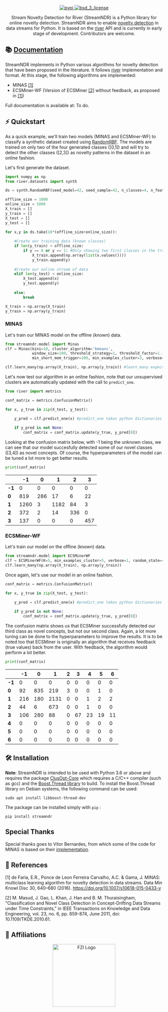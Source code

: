 <p align="center">
<!-- PyPI -->
  <a href="https://pypi.org/project/streamndr/">
    <img src="https://img.shields.io/pypi/v/streamndr.svg?label=release&color=blue&style=flat-square" alt="pypi">
  </a>
  <!-- License -->
  <a href="https://opensource.org/licenses/BSD-3-Clause">
    <img src="https://img.shields.io/badge/License-BSD%203--Clause-blue.svg?style=flat-square" alt="bsd_3_license">
  </a>
</p>
<p align="center">
    Stream Novelty Detection for River (StreamNDR) is a Python library for online novelty detection.
    StreamNDR aims to enable <a href="https://deepai.org/machine-learning-glossary-and-terms/novelty-detection">novelty detection</a> in data streams for Python.
    It is based on the <a href="https://www.riverml.xyz">river</a> API and is currently in early stage of development. Contributors are welcome.
</p>

## 📚 [Documentation]()
StreamNDR implements in Python various algorithms for novelty detection that have been proposed in the literature. It follows <a href="https://www.riverml.xyz">river</a> implementation and format. At this stage, the following algorithms are implemented:
- MINAS [[1]](#1)
- ECSMiner-WF (Version of ECSMiner [[2]](#2) without feedback, as proposed in [[1]](#1))

Full documentation is available at: To do.

## ⚡️ Quickstart

As a quick example, we'll train two models (MINAS and ECSMiner-WF) to classify a synthetic dataset created using [RandomRBF](https://riverml.xyz/dev/api/datasets/synth/RandomRBF/). The models are trained on only two of the four generated classes ([0,1]) and will try to detect the other classes ([2,3]) as novelty patterns in the dataset in an online fashion.

Let's first generate the dataset.
```python
import numpy as np
from river.datasets import synth

ds = synth.RandomRBF(seed_model=42, seed_sample=42, n_classes=4, n_features=5, n_centroids=10)

offline_size = 1000
online_size = 5000
X_train = []
y_train = []
X_test = []
y_test = []

for x,y in ds.take(10*(offline_size+online_size)):
    
    #Create our training data (known classes)
    if len(y_train) < offline_size:
        if y == 0 or y == 1: #Only showing two first classes in the training set
            X_train.append(np.array(list(x.values())))
            y_train.append(y)
    
    #Create our online stream of data
    elif len(y_test) < online_size:
        X_test.append(x)
        y_test.append(y)
        
    else:
        break

X_train = np.array(X_train)
y_train = np.array(y_train)
```


### MINAS
Let's train our MINAS model on the offline (known) data.
```python
from streamndr.model import Minas
clf = Minas(kini=10, cluster_algorithm='kmeans', 
            window_size=100, threshold_strategy=1, threshold_factor=1.1, 
            min_short_mem_trigger=100, min_examples_cluster=3, verbose=1, random_state=42)

clf.learn_many(np.array(X_train), np.array(y_train)) #learn_many expects numpy arrays or pandas dataframes
```

Let's now test our algorithm in an online fashion, note that our unsupervised clusters are automatically updated with the call to ```predict_one```.

```python
from river import metrics

conf_matrix = metrics.ConfusionMatrix()

for x, y_true in zip(X_test, y_test):

    y_pred = clf.predict_one(x) #predict_one takes python dictionaries as per River API
    
    if y_pred is not None:
        conf_matrix = conf_matrix.update(y_true, y_pred[0])
```
Looking at the confusion matrix below, with -1 being the unknown class, we can see that our model succesfully detected some of our novel classes ([3,4]) as novel concepts. Of course, the hyperparameters of the model can be tuned a lot more to get better results.
```python
print(conf_matrix)
```
|        | **-1** | **0** | **1** | **2** | **3** |
|--------|--------|-------|-------|-------|-------|
| **-1** | 0      | 0     | 0     | 0     | 0     |
| **0**  | 819    | 286   | 17    | 6     | 22    |
| **1**  | 1260   | 3     | 1182  | 84    | 3     |
| **2**  | 372    | 2     | 14    | 336   | 0     |
| **3**  | 137    | 0     | 0     | 0     | 457   |

### ECSMiner-WF
Let's train our model on the offline (known) data.

```python
from streamndr.model import ECSMinerWF
clf = ECSMinerWF(K=5, min_examples_cluster=5, verbose=1, random_state=42, ensemble_size=20)
clf.learn_many(np.array(X_train), np.array(y_train))
```
Once again, let's use our model in an online fashion.
```python
conf_matrix = metrics.ConfusionMatrix()

for x, y_true in zip(X_test, y_test):

    y_pred = clf.predict_one(x) #predict_one takes python dictionaries as per River API
    
    if y_pred is not None:
        conf_matrix = conf_matrix.update(y_true, y_pred[0])
```

The confusion matrix shows us that ECSMiner successfully detected our third class as novel concepts, but not our second class. Again, a lot more tuning can be done to the hyperparameters to improve the results. It is to be noted too that ECSMiner is originally an algorithm that receives feedback (true values) back from the user. With feedback, the algorithm would perform a lot better.
```python
print(conf_matrix)
```


|        | **-1** | **0** | **1** | **2** | **3** | **4** | **5** | **6** |
|--------|--------|-------|-------|-------|-------|-------|-------|-------|
| **-1** | 0      | 0     | 0     | 0     | 0     | 0     | 0     | 0     |
| **0**  | 92     | 835   | 219   | 3     | 0     | 0     | 1     | 0     |
| **1**  | 216    | 180   | 2131  | 0     | 0     | 1     | 2     | 2     |
| **2**  | 44     | 6     | 673   | 0     | 0     | 1     | 0     | 0     |
| **3**  | 106    | 280   | 88    | 0     | 67    | 23    | 19    | 11    |
| **4**  | 0      | 0     | 0     | 0     | 0     | 0     | 0     | 0     |
| **5**  | 0      | 0     | 0     | 0     | 0     | 0     | 0     | 0     |
| **6**  | 0      | 0     | 0     | 0     | 0     | 0     | 0     | 0     |

## 🛠 Installation
**Note**: StreamNDR is intended to be used with Python 3.6 or above and requires the package [ClusOpt-Core](https://pypi.org/project/clusopt-core/) which requires a C/C++ compiler (such as gcc) and the [Boost.Thread library](https://robots.uc3m.es/installation-guides/install-boost.html) to build. To install the Boost.Thread library on Debian systems, the following command can be used:

```console
sudo apt install libboost-thread-dev
```

The package can be installed simply with `pip` :
```console
pip install streamndr
```

## Special Thanks
Special thanks goes to Vítor Bernardes, from which some of the code for MINAS is based on their [implementation](https://github.com/vbernardes/minas).

## 💬 References
<a id="1">[1]</a> 
de Faria, E.R., Ponce de Leon Ferreira Carvalho, A.C. & Gama, J. MINAS: multiclass learning algorithm for novelty detection in data streams. Data Min Knowl Disc 30, 640–680 (2016). https://doi.org/10.1007/s10618-015-0433-y

<a id="2">[2]</a>
M. Masud, J. Gao, L. Khan, J. Han and B. M. Thuraisingham, "Classification and Novel Class Detection in Concept-Drifting Data Streams under Time Constraints," in IEEE Transactions on Knowledge and Data Engineering, vol. 23, no. 6, pp. 859-874, June 2011, doi: 10.1109/TKDE.2010.61.

## 🏫 Affiliations

<p align="center">
    <img src="http://www.uottawa.ca/brand/sites/www.uottawa.ca.brand/files/uottawa_hor_wg9.png" alt="FZI Logo" height="200"/>
</p>
